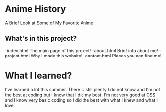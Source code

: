 # Anime History

A Brief Look at Some of My Favorite Anime

## What's in this project?
-index.html The main page of this project!
-about.html Brief info about me!
-project.html Why I made this website!
-contact.html Places you can find me!

# What I learned?
I've learned a lot this summer. There is still plenty I do not know and I'm not the best at coding but I know that I did my best. I'm not very good at CSS and I know very basic coding so I did the best with what I knew and what I love. 
